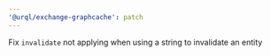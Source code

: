 ```yaml
---
'@urql/exchange-graphcache': patch
---
```


Fix `invalidate` not applying when using a string to invalidate an entity
